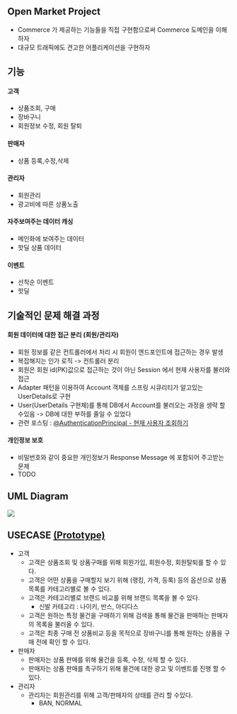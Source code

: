 ## Open Market Project
- Commerce 가 제공하는 기능들을 직접 구현함으로써 Commerce 도메인을 이해하자
- 대규모 트래픽에도 견고한 어플리케이션을 구현하자 


## 기능
#### 고객
- 상품조회, 구매
- 장바구니
- 회원정보 수정, 회원 탈퇴
#### 판매자
- 상품 등록,수정,삭제
#### 관리자
- 회원관리
- 광고비에 따른 상품노출 
#### 자주보여주는 데이터 캐싱
- 메인화에 보여주는 데이터
- 핫딜 상품 데이터  
#### 이벤트
- 선착순 이벤트
- 핫딜

 
## 기술적인 문제 해결 과정
#### 회원 데이터에 대한 접근 분리 (회원/관리자)
- 회원 정보를 같은 컨트롤러에서 처리 시 회원이 엔드포인트에 접근하는 경우 발생
- 복잡해지는 인가 로직 -> 컨트롤러 분리
- 회원은 회원 id(PK)값으로 접근하는 것이 아닌 Session 에서 현재 사용자를 불러와 접근
- Adapter 패턴을 이용하여 Account 객체를 스프링 시큐리티가 알고있는 UserDetails로 구현
- User(UserDetails 구현체)를 통해 DB에서 Account를 불러오는 과정을 생략 할 수있음 -> DB에 대한 부하를 줄일 수 있었다 
- 관련 포스팅 : [@AuthenticationPrincipal - 현재 사용자 조회하기](https://jjeda.tistory.com/7) 
#### 개인정보 보호
- 비밀번호와 같이 중요한 개인정보가 Response Message 에 포함되어 주고받는 문제
- TODO


## UML Diagram
![](../static/UML.jpg)

## USECASE [(Prototype)](https://ovenapp.io/view/LAt0douDc5vAO0jdQXuMH9VnFPB9Kmmn/OxtPf)
- 고객
  - 고객은 상품조회 및 상품구매를 위해 회원가입, 회원수정, 회원탈퇴를 할 수 있다.
  - 고객은 어떤 상품을 구매할지 보기 위해 (랭킹, 가격, 등록) 등의 옵션으로 상품목록를 카테고리별로 볼 수 있다.
  - 고객은 카테고리별로 브랜드 비교를 위해 브랜드 목록을 볼 수 있다.
    - 신발 카테고리 : 나이키, 반스, 아디다스  
  - 고객은 원하는 특정 물건을 구매하기 위해 검색을 통해 물건을 판매하는 판매자의 목록을 불러올 수 있다.
  - 고객은 최종 구매 전 상품비교 등을 목적으로 장바구니를 통해 원하는 상품을 구매 전에 확인 할 수 있다.
- 판매자
  - 판매자는 상품 판매를 위해 물건을 등록, 수정, 삭제 할 수 있다.
  - 판매자는 상품 판매를 촉구하기 위해 물건에 대한 광고 및 이벤트를 진행 할 수 있다.
- 관리자
  - 관리자는 회원관리를 위해 고객/판매자의 상태를 관리 할 수있다.
    - BAN, NORMAL
